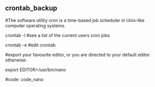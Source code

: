 ## crontab_backup
#The software utility cron is a time-based job scheduler in Unix-like computer operating systems. 


crontab -l #see a list of the current users cron jobs

crontab -e #edit crontab


#export your favourite editor, or you are directed to your default editor otherwise:

export EDITOR=/usr/bin/nano


#code: code_nano

